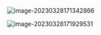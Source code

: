 ![image-20230328171342866](C:\Users\JunXing\AppData\Roaming\Typora\typora-user-images\image-20230328171342866.png)

![image-20230328171929531](C:\Users\JunXing\AppData\Roaming\Typora\typora-user-images\image-20230328171929531.png)

